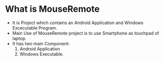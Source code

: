 # What is MouseRemote
- It is Project which contains an Android Application and Windows Excecutable Program.
- Main Use of MouseRemote project is to use Smartphone as touchpad of laptop.
- It has two main Component:
    1. Android Application
    2. Windows Executable.
